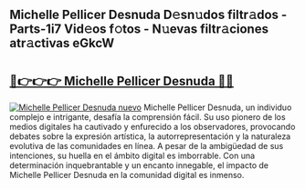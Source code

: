 ## Michelle Pellicer Desnuda D𝚎sn𝚞dos filtr𝚊dos - Parts-1i7 Vid𝚎os f𝚘tos - N𝚞evas filtr𝚊ciones atr𝚊ctivas eGkcW

# <h2><a href="http://mb5i51.tromn.icu/?c=Michelle+Pellicer+Desnuda">🔗👉👉👉 Michelle Pellicer Desnuda 🔗🔗</a></h2>

[![Michelle Pellicer Desnuda nuevo](https://i.imgur.com/pEAQMta.gif)](http://mb5i51.tromn.icu/?c=Michelle+Pellicer+Desnuda)
Michelle Pellicer Desnuda, un individuo complejo e intrigante, desafía la comprensión fácil. Su uso pionero de los medios digitales ha cautivado y enfurecido a los observadores, provocando debates sobre la expresión artística, la autorrepresentación y la naturaleza evolutiva de las comunidades en línea. A pesar de la ambigüedad de sus intenciones, su huella en el ámbito digital es imborrable. Con una determinación inquebrantable y un encanto innegable, el impacto de Michelle Pellicer Desnuda en la comunidad digital es inmenso.
